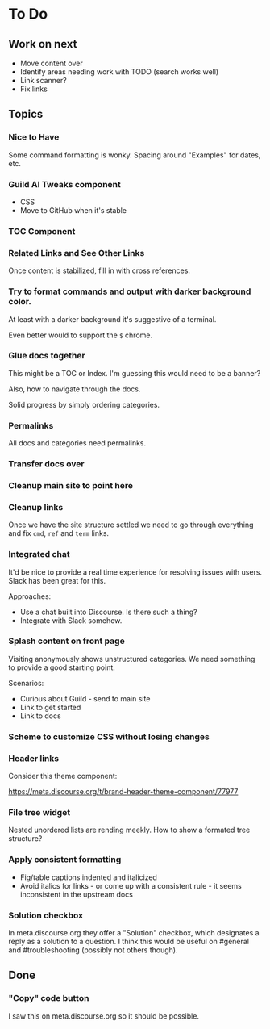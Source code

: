 # To Do

## Work on next

- Move content over
- Identify areas needing work with TODO (search works well)
- Link scanner?
- Fix links

## Topics

### Nice to Have

Some command formatting is wonky. Spacing around "Examples" for dates, etc.

### Guild AI Tweaks component

- CSS
- Move to GitHub when it's stable

### TOC Component

### Related Links and See Other Links

Once content is stabilized, fill in with cross references.

### Try to format commands and output with darker background color.

At least with a darker background it's suggestive of a terminal.

Even better would to support the `$` chrome.

### Glue docs together

This might be a TOC or Index. I'm guessing this would need to be a banner?

Also, how to navigate through the docs.

Solid progress by simply ordering categories.

### Permalinks

All docs and categories need permalinks.

### Transfer docs over

### Cleanup main site to point here

### Cleanup links

Once we have the site structure settled we need to go through everything and fix `cmd`, `ref` and `term` links.

### Integrated chat

It'd be nice to provide a real time experience for resolving issues with users. Slack has been great for this.

Approaches:

- Use a chat built into Discourse. Is there such a thing?
- Integrate with Slack somehow.

### Splash content on front page

Visiting anonymously shows unstructured categories. We need something to provide a good starting point.

Scenarios:

- Curious about Guild - send to main site
- Link to get started
- Link to docs

### Scheme to customize CSS without losing changes

### Header links

Consider this theme component:

https://meta.discourse.org/t/brand-header-theme-component/77977

### File tree widget

Nested unordered lists are rending meekly. How to show a formated tree structure?

### Apply consistent formatting

- Fig/table captions indented and italicized
- Avoid italics for links - or come up with a consistent rule - it seems inconsistent in the upstream docs

### Solution checkbox

In meta.discourse.org they offer a "Solution" checkbox, which designates a reply as a solution to a question. I think this would be useful on #general and #troubleshooting (possibly not others though).

## Done

### "Copy" code button

I saw this on meta.discourse.org so it should be possible.
